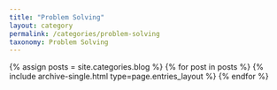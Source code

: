 ```yaml
---
title: "Problem Solving"
layout: category
permalink: /categories/problem-solving
taxonomy: Problem Solving
---
```


{% assign posts = site.categories.blog %}
{% for post in posts %} {% include archive-single.html type=page.entries_layout %} {% endfor %}